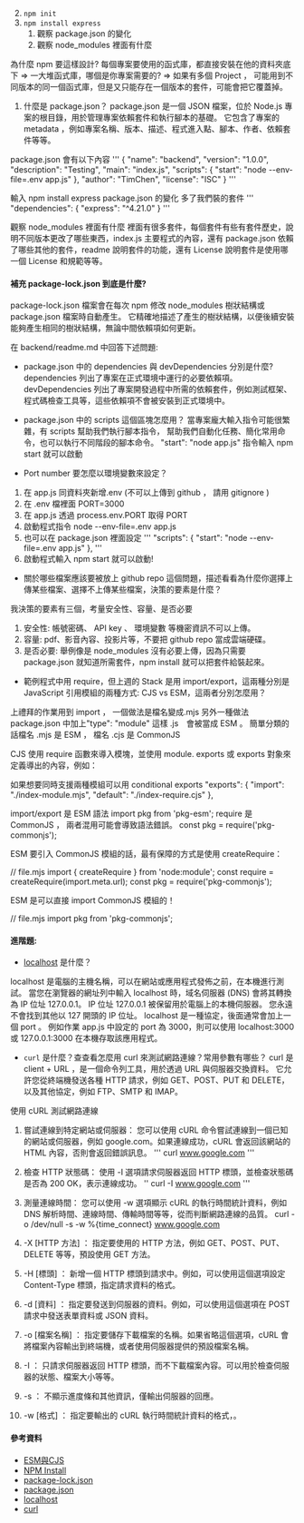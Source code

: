 
2. `npm init`
3. `npm install express` 
    1. 觀察 package.json 的變化
    2. 觀察 node_modules 裡面有什麼

為什麼 npm 要這樣設計?
每個專案要使用的函式庫，都直接安裝在他的資料夾底下
=>  一大堆函式庫，哪個是你專案需要的?
=>  如果有多個 Project ， 可能用到不同版本的同一個函式庫，但是又只能存在一個版本的套件，可能會把它覆蓋掉。

1. 什麼是 package.json？
package.json 是一個 JSON 檔案，位於 Node.js 專案的根目錄，用於管理專案依賴套件和執行腳本的基礎。
它包含了專案的 metadata ，例如專案名稱、版本、描述、程式進入點、腳本、作者、依賴套件等等。 


package.json 會有以下內容
'''
  {
    "name": "backend",
    "version": "1.0.0",
    "description": "Testing",
    "main": "index.js", 
    "scripts": {
      "start": "node --env-file=.env app.js"
    },
    "author": "TimChen",
    "license": "ISC"
  }
'''


輸入 npm install express  package.json 的變化 多了我們裝的套件
''' 
  "dependencies": {
    "express": "^4.21.0"
  }
'''

觀察 node_modules 裡面有什麼
裡面有很多套件，每個套件有些有套件歷史，說明不同版本更改了哪些東西，index.js 主要程式的內容，還有 package.json 依賴了哪些其他的套件，readme 說明套件的功能，還有 License 說明套件是使用哪一個 License 和規範等等。 

#### 補充 package-lock.json 到底是什麼?
package-lock.json 檔案會在每次 npm 修改 node_modules 樹狀結構或 package.json 檔案時自動產生。
它精確地描述了產生的樹狀結構，以便後續安裝能夠產生相同的樹狀結構，無論中間依賴項如何更新。

在 backend/readme.md 中回答下述問題:

- package.json 中的 dependencies 與 devDependencies 分別是什麼?
dependencies 列出了專案在正式環境中運行的必要依賴項。
devDependencies 列出了專案開發過程中所需的依賴套件，例如測試框架、程式碼檢查工具等，這些依賴項不會被安裝到正式環境中。

- package.json 中的 scripts 這個區塊怎麼用？
    當專案龐大輸入指令可能很繁雜，有 scripts 幫助我們執行腳本指令，
    幫助我們自動化任務、簡化常用命令，也可以執行不同階段的腳本命令。
    "start": "node app.js"  指令輸入 npm start 就可以啟動

- Port number 要怎麼以環境變數來設定？

1. 在 app.js 同資料夾新增.env (不可以上傳到 github ， 請用 gitignore )
2. 在 .env 檔裡面 PORT=3000
3. 在 app.js 透過 process.env.PORT 取得 PORT
4. 啟動程式指令 node --env-file=.env app.js
5. 也可以在 package.json 裡面設定
  '''
  "scripts": {
    "start": "node --env-file=.env app.js"
  },
  '''
6. 啟動程式輸入 npm start 就可以啟動!




- 關於哪些檔案應該要被放上 github repo 這個問題，描述看看為什麼你選擇上傳某些檔案、選擇不上傳某些檔案，決策的要素是什麼？

我決策的要素有三個，考量安全性、容量、是否必要
1. 安全性: 帳號密碼、 API key 、 環境變數 等機密資訊不可以上傳。 
2. 容量: pdf、影音內容、投影片等，不要把 github repo 當成雲端硬碟。
3. 是否必要: 舉例像是 node_modules 沒有必要上傳，因為只需要 package.json 就知道所需套件，npm install 就可以把套件給裝起來。




- 範例程式中用 require，但上週的 Stack 是用 import/export，這兩種分別是 JavaScript 引用模組的兩種方式: CJS vs ESM，這兩者分別怎麼用？

上禮拜的作業用到 import ， 一個做法是檔名變成.mjs
另外一種做法 package.json 中加上"type": "module"
這樣 .js　會被當成 ESM 。 簡單分類的話檔名 .mjs 是 ESM ， 檔名 .cjs 是 CommonJS

CJS 使用 require 函數來導入模塊，並使用 module.
exports 或 exports 對象來定義導出的內容，例如：
  
如果想要同時支援兩種模組可以用 conditional exports
  "exports": {
    "import": "./index-module.mjs",
    "default": "./index-require.cjs"
  },

import/export 是 ESM 語法
import pkg from 'pkg-esm';
require 是 CommonJS ， 兩者混用可能會導致語法錯誤。
const pkg = require('pkg-commonjs');

ESM 要引入 CommonJS 模組的話，最有保障的方式是使用 createRequire：

// file.mjs
import { createRequire } from 'node:module';
const require = createRequire(import.meta.url);
const pkg = require('pkg-commonjs');

ESM 是可以直接 import CommonJS 模組的！

// file.mjs
import pkg from 'pkg-commonjs';

#### 進階題:

- [localhost](http://localhost) 是什麼？

localhost 是電腦的主機名稱，可以在網站或應用程式發佈之前，在本機進行測試。
當您在瀏覽器的網址列中輸入 localhost 時，域名伺服器 (DNS) 會將其轉換為 IP 位址 127.0.0.1。
IP 位址 127.0.0.1 被保留用於電腦上的本機伺服器。 您永遠不會找到其他以 127 開頭的 IP 位址。
localhost 是一種協定，後面通常會加上一個 port 。 例如作業 app.js 中設定的 port 為 3000，則可以使用 localhost:3000 或 127.0.0.1:3000 在本機存取該應用程式。

- `curl` 是什麼？查查看怎麼用 curl 來測試網路連線？常用參數有哪些？
curl 是 client + URL ，是一個命令列工具，用於透過 URL 與伺服器交換資料。 它允許您從終端機發送各種 HTTP 請求，例如 GET、POST、PUT 和 DELETE，以及其他協定，例如 FTP、SMTP 和 IMAP。

使用 cURL 測試網路連線
1. 嘗試連線到特定網站或伺服器：
您可以使用 cURL 命令嘗試連線到一個已知的網站或伺服器，例如 google.com。如果連線成功，cURL 會返回該網站的 HTML 內容，否則會返回錯誤訊息。
'''
curl www.google.com 
'''
2. 檢查 HTTP 狀態碼：
使用 -I 選項請求伺服器返回 HTTP 標頭，並檢查狀態碼是否為 200 OK，表示連線成功。
''
curl -I www.google.com
'''
3. 測量連線時間：
您可以使用 -w 選項顯示 cURL 的執行時間統計資料，例如 DNS 解析時間、連線時間、傳輸時間等等，從而判斷網路連線的品質。
curl -o /dev/null -s -w %{time_connect} www.google.com

1. -X [HTTP 方法] ： 指定要使用的 HTTP 方法，例如 GET、POST、PUT、DELETE 等等，預設使用 GET 方法。
2. -H [標頭] ： 新增一個 HTTP 標頭到請求中。例如，可以使用這個選項設定 Content-Type 標頭，指定請求資料的格式。
3. -d [資料] ： 指定要發送到伺服器的資料。例如，可以使用這個選項在 POST 請求中發送表單資料或 JSON 資料。
4. -o [檔案名稱] ： 指定要儲存下載檔案的名稱。如果省略這個選項，cURL 會將檔案內容輸出到終端機，或者使用伺服器提供的預設檔案名稱。
5. -I ： 只請求伺服器返回 HTTP 標頭，而不下載檔案內容。可以用於檢查伺服器的狀態、檔案大小等等。
6. -s ： 不顯示進度條和其他資訊，僅輸出伺服器的回應。
7. -w [格式] ： 指定要輸出的 cURL 執行時間統計資料的格式，。

#### 參考資料
- [ESM與CJS](https://vocus.cc/article/649cc0e0fd89780001a7d34d)
- [ NPM Install ](https://ithelp.ithome.com.tw/articles/10191783)
- [package-lock.json](https://docs.npmjs.com/cli/v10/configuring-npm/package-lock-json)
- [package.json](https://github.com/npm/package-json/blob/main/package.json)
- [localhost](https://www.freecodecamp.org/news/what-is-localhost/)
- [curl](https://blog.hubspot.com/website/curl-command)